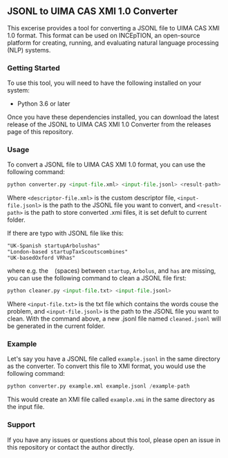## JSONL to UIMA CAS XMI 1.0 Converter

This excerise provides a tool for converting a JSONL file to UIMA CAS XMI 1.0 format. This format can be used on INCEpTION, an open-source platform for creating, running, and evaluating natural language processing (NLP) systems.

### Getting Started
To use this tool, you will need to have the following installed on your system:
- Python 3.6 or later

Once you have these dependencies installed, you can download the latest release of the JSONL to UIMA CAS XMI 1.0 Converter from the releases page of this repository.

### Usage
To convert a JSONL file to UIMA CAS XMI 1.0 format, you can use the following command:

```python
python converter.py <input-file.xml> <input-file.jsonl> <result-path>
```

Where `<descriptor-file.xml>` is the custom descriptor file, `<input-file.jsonl>` is the path to the JSONL file you want to convert, and `<result-path>` is the path to store converted .xmi files, it is set defult to current folder.

If there are typo with JSONL file like this:

```
"UK-Spanish startupArbolushas" 
"London-based startupTaxScoutscombines" 
"UK-basedOxford VRhas" 
```

where e.g. the ` ` (spaces) between `startup`, `Arbolus`, and `has` are missing, you can use the following command to clean a JSONL file first:

```python
python cleaner.py <input-file.txt> <input-file.jsonl>
```

Where `<input-file.txt>` is the txt file which contains the words couse the problem, and `<input-file.jsonl>` is the path to the JSONL file you want to clean. With the command above, a new .jsonl file named `cleaned.jsonl` will be generated in the current folder.

### Example
Let's say you have a JSONL file called `example.jsonl` in the same directory as the converter. To convert this file to XMI format, you would use the following command:

```python
python converter.py example.xml example.jsonl /example-path
```
This would create an XMI file called `example.xmi` in the same directory as the input file.

### Support
If you have any issues or questions about this tool, please open an issue in this repository or contact the author directly.
